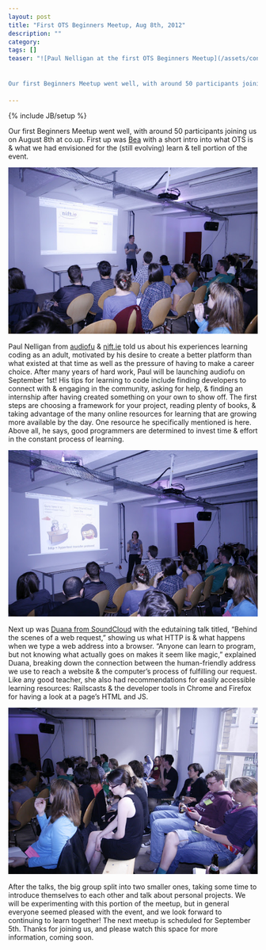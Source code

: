 ```yaml
---
layout: post
title: "First OTS Beginners Meetup, Aug 8th, 2012"
description: ""
category: 
tags: []
teaser: "![Paul Nelligan at the first OTS Beginners Meetup](/assets/content/MG_0065.jpeg)


Our first Beginners Meetup went well, with around 50 participants joining us on August 8th at co.up. First up was <a href='http://beatricemartini.it/' target='_blank'>Bea</a> with a short intro into what OTS is & what we had envisioned for the (still evolving) learn & tell portion of the event."

---
```

{% include JB/setup %}

Our first Beginners Meetup went well, with around 50 participants joining us on August 8th at co.up. First up was <a href="http://beatricemartini.it/" target="_blank">Bea</a> with a short intro into what OTS is & what we had envisioned for the (still evolving) learn & tell portion of the event.

![Paul Nelligan at the first OTS Beginners Meetup](/assets/content/MG_0065.jpeg)

Paul Nelligan from <a href="http://audiofu.com/" target="_blank">audiofu</a> & <a href="http://nift.ie" target="_blank">nift.ie</a> told us about his experiences learning coding as an adult, motivated by his desire to create a better platform than what existed at that time as well as the pressure of having to make a career choice. After many years of hard work, Paul will be launching audiofu on September 1st! His tips for learning to code include finding developers to connect with & engaging in the community, asking for help, & finding an internship after having created something on your own to show off. The first steps are choosing a framework for your project, reading plenty of books, & taking advantage of the many online resources for learning that are growing more available by the day. One resource he specifically mentioned is here. Above all, he says, good programmers are determined to invest time & effort in the constant process of learning.

![Duana at the first OTS Beginners Meetup](/assets/content/MG_0067.jpeg)

Next up was <a href="http://soundcloud.com/starkcoffee" target="_blank">Duana from SoundCloud</a> with the edutaining talk titled, “Behind the scenes of a web request,” showing us what HTTP is & what happens when we type a web address into a browser. “Anyone can learn to program, but not knowing what actually goes on makes it seem like magic,” explained Duana, breaking down the connection between the human-friendly address we use to reach a website & the computer’s process of fulfilling our request. Like any good teacher, she also had recommendations for easily accessible learning resources: Railscasts & the developer tools in Chrome and Firefox for having a look at a page’s HTML and JS.

![Participants of the first OTS Beginners Meetup](/assets/content/MG_0066.jpeg)

After the talks, the big group split into two smaller ones, taking some time to introduce themselves to each other and talk about personal projects. We will be experimenting with this portion of the meetup, but in general everyone seemed pleased with the event, and we look forward to continuing to learn together! The next meetup is scheduled for September 5th. Thanks for joining us, and please watch this space for more information, coming soon.
